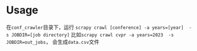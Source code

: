 # Usage
在`conf_crawler`目录下，运行
`scrapy crawl [conference] -a years=[year]  -s JOBDIR=[job directory]`
比如`scrapy crawl cvpr -a years=2023  -s JOBDIR=out_jobs`，
会生成`data.csv`文件